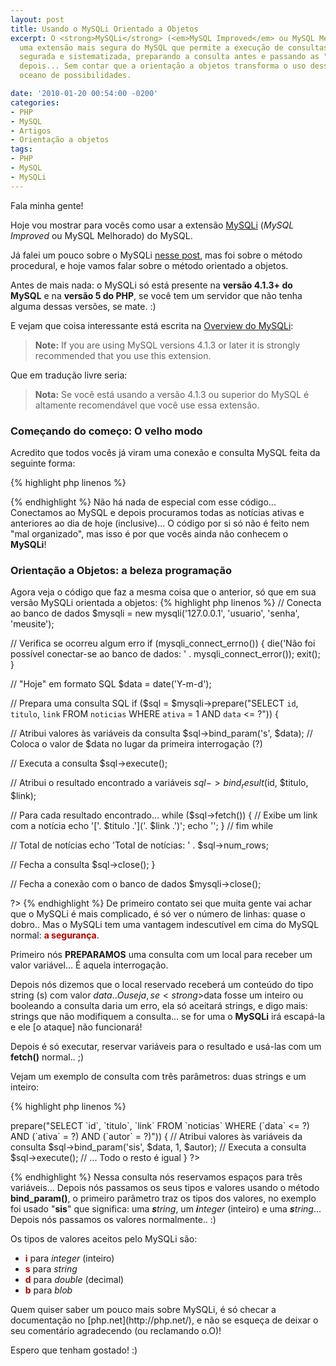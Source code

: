 ```yaml
---
layout: post
title: Usando o MySQLi Orientado a Objetos
excerpt: O <strong>MySQLi</strong> (<em>MySQL Improved</em> ou MySQL Melhorado) é
  uma extensão mais segura do MySQL que permite a execução de consultas SQL de forma
  segurada e sistematizada, preparando a consulta antes e passando as "variáveis"
  depois... Sem contar que a orientação a objetos transforma o uso dessa técnica num
  oceano de possibilidades.

date: '2010-01-20 00:54:00 -0200'
categories:
- PHP
- MySQL
- Artigos
- Orientação a objetos
tags:
- PHP
- MySQL
- MySQLi
---
```

Fala minha gente!

Hoje vou mostrar para vocês como usar a extensão [MySQLi](http://br.php.net/manual/pt_BR/book.mysqli.php) (<em>MySQL Improved</em> ou MySQL Melhorado) do MySQL.

Já falei um pouco sobre o MySQLi [nesse post](/guia-pratico-de-mysqli-no-php), mas foi sobre o método procedural, e hoje vamos falar sobre o método orientado a objetos.

Antes de mais nada: o MySQLi só está presente na <strong>versão 4.1.3+ do MySQL</strong> e na <strong>versão 5 do PHP</strong>, se você tem um servidor que não tenha alguma dessas versões, se mate. :)

E vejam que coisa interessante está escrita na [Overview do MySQLi](http://br.php.net/manual/pt_BR/mysqli.overview.php):

<blockquote><strong>Note:</strong> If you are using MySQL versions 4.1.3 or later it is strongly recommended that you use this extension.
</blockquote>
Que em tradução livre seria:

<blockquote><strong>Nota:</strong> Se você está usando a versão 4.1.3 ou superior do MySQL é altamente recomendável que você use essa extensão.
</blockquote>

<h3>Começando do começo: O velho modo</h3>
Acredito que todos vocês já viram uma conexão e consulta MySQL feita da seguinte forma:


{% highlight php linenos %}
<?php

// Conecta ao banco de dados
mysql_connect('127.0.0.1', 'usuario', 'senha');
mysql_select_db('meusite');

// "Hoje" em formato SQL
$data = date('Y-m-d');

// Monta e executa uma consulta SQL
$sql = "SELECT `id`, `titulo`, `link` FROM `noticias` WHERE `ativa` = 1 AND `data` <= '". $data ."'";
$query = mysql_query($sql);

// Para cada resultado encontrado...
while ($noticia = mysql_fetch_assoc($query)) {
  // Exibe um link com a notícia
  echo '['. $noticia['titulo'] .']('. $noticia['link'] .')';
  echo '';
} // fim while

// Total de notícias
echo 'Total de notícias: ' . mysql_num_rows($query);

?>
{% endhighlight %}
Não há nada de especial com esse código... Conectamos ao MySQL e depois procuramos todas as notícias ativas e anteriores ao dia de hoje (inclusive)... O código por si só não é feito nem "mal organizado", mas isso é por que vocês ainda não conhecem o <strong>MySQLi</strong>!


<h3>Orientação a Objetos: a beleza programação</h3>
Agora veja o código que faz a mesma coisa que o anterior, só que em sua versão MySQLi orientada a objetos:
{% highlight php linenos %}
<?php

// Conecta ao banco de dados
$mysqli = new mysqli('127.0.0.1', 'usuario', 'senha', 'meusite');

// Verifica se ocorreu algum erro
if (mysqli_connect_errno()) {
    die('Não foi possível conectar-se ao banco de dados: ' . mysqli_connect_error());
    exit();
}

// "Hoje" em formato SQL
$data = date('Y-m-d');

// Prepara uma consulta SQL
if ($sql = $mysqli->prepare("SELECT `id`, `titulo`, `link` FROM `noticias` WHERE `ativa` = 1 AND `data` <= ?")) {

  // Atribui valores às variáveis da consulta
  $sql->bind_param('s', $data); // Coloca o valor de $data no lugar da primeira interrogação (?)

  // Executa a consulta
  $sql->execute();

  // Atribui o resultado encontrado a variáveis
  $sql->bind_result($id, $titulo, $link);

  // Para cada resultado encontrado...
  while ($sql->fetch()) {
    // Exibe um link com a notícia
    echo '['. $titulo .']('. $link .')';
    echo '';
  } // fim while

  // Total de notícias
  echo 'Total de notícias: ' . $sql->num_rows;

  // Fecha a consulta
  $sql->close();
}

// Fecha a conexão com o banco de dados
$mysqli->close();

?>
{% endhighlight %}
De primeiro contato sei que muita gente vai achar que o MySQLi é mais complicado, é só ver o número de linhas: quase o dobro.. Mas o MySQLi tem uma vantagem indescutível em cima do MySQL normal: <strong style="color: #B40000">a segurança</strong>.

Primeiro nós <strong>PREPARAMOS</strong> uma consulta com um local para receber um valor variável... É aquela interrogação.

Depois nós dizemos que o local reservado receberá um conteúdo do tipo string (s) com valor $data.. Ou seja, se <strong>$data</strong> fosse um inteiro ou booleando a consulta daria um erro, ela só aceitará strings, e digo mais: strings que não modifiquem a consulta... se for uma [](/?s=SQL+Injection) o <strong>MySQLi</strong> irá escapá-la e ele [o ataque] não funcionará!

Depois é só executar, reservar variáveis para o resultado e usá-las com um <strong>fetch()</strong> normal.. ;)

Vejam um exemplo de consulta com três parâmetros: duas strings e um inteiro:


{% highlight php linenos %}
<?php

// "Hoje" em formato SQL
$data = date('Y-m-d');
// Nome do autor
$autor = 'Thiago Belem';

// Prepara uma consulta SQL
if ($sql = $mysqli->prepare("SELECT `id`, `titulo`, `link` FROM `noticias` WHERE (`data` <= ?) AND (`ativa` = ?) AND (`autor` = ?)")) {

  // Atribui valores às variáveis da consulta
  $sql->bind_param('sis', $data, 1, $autor);

  // Executa a consulta
  $sql->execute();

  // ... Todo o resto é igual
}
?>
{% endhighlight %}
Nessa consulta nós reservamos espaços para três variáveis... Depois nós passamos os seus tipos e valores usando o método <strong>bind_param()</strong>, o primeiro parâmetro traz os tipos dos valores, no exemplo foi usado "<strong>sis</strong>" que significa: uma <em><strong>s</strong>tring</em>, um <em><strong>i</strong>nteger</em> (inteiro) e uma <em><strong>s</strong>tring</em>... Depois nós passamos os valores normalmente.. :)

Os tipos de valores aceitos pelo MySQLi são:

<ul>
<li><strong style="color: #B40000">i</strong> para <em>integer</em> (inteiro)</li>
<li><strong style="color: #B40000">s</strong> para <em>string</em></li>
<li><strong style="color: #B40000">d</strong> para <em>double</em> (decimal)</li>
<li><strong style="color: #B40000">b</strong> para <em>blob</em></li>
</ul>
Quem quiser saber um pouco mais sobre MySQLi, é só checar a documentação no [php.net](http://php.net/), e não se esqueça de deixar o seu comentário agradecendo (ou reclamando o.O)!

Espero que tenham gostado! :)

